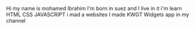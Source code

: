 Hi my name is mohamed Ibrahim 
I'm born in suez and I live in it
i'm learn HTML CSS JAVASCRIPT 
i mad a websites
I made KWGT Widgets app in my channel
